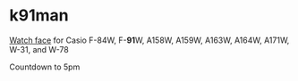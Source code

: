 # k91man

[Watch face](https://www.sensorwatch.net/) for Casio F-84W, F-**91**W, A158W, A159W, A163W, A164W, A171W, W-31, and W-78

Countdown to 5pm